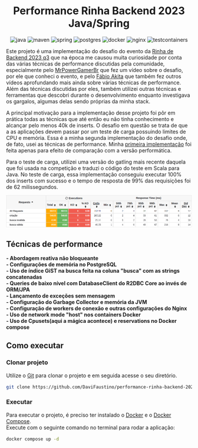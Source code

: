 <h1 align="center" style="font-weight: bold;">Performance Rinha Backend 2023 Java/Spring</h1>

<p align="center">
    <img src="https://img.shields.io/badge/java-%23ED8B00.svg?style=for-the-badge&logo=openjdk&logoColor=white" alt="java"/>
    <img src="https://img.shields.io/badge/Apache%20Maven-C71A36?style=for-the-badge&logo=Apache%20Maven&logoColor=white" alt="maven"/>
    <img src="https://img.shields.io/badge/spring-%236DB33F.svg?style=for-the-badge&logo=spring&logoColor=white" alt="spring"/>
    <img src="https://img.shields.io/badge/postgres-%23316192.svg?style=for-the-badge&logo=postgresql&logoColor=white" alt="postgres"/>
    <img src="https://img.shields.io/badge/docker-%230db7ed.svg?style=for-the-badge&logo=docker&logoColor=white" alt="docker"/>
    <img src="https://img.shields.io/badge/nginx-%23009639.svg?style=for-the-badge&logo=nginx&logoColor=white" alt="nginx">
    <img src="https://img.shields.io/badge/⬡ testcontainers-16A2AE?style=for-the-badge&logoColor=white" alt="testcontainers">
</p>

<p>
    Este projeto é uma implementação do desafio do evento da <a href="https://github.com/rinhadebackend/edicao-1">Rinha 
    de Backend 2023 q3</a> que na época me causou muita curiosidade por conta das várias técnicas de performance 
    discutidas pela comunidade, especialmente pelo <a href="https://youtu.be/XqYdhlkRlus?si=elUDklgGduGIYNtI">
    MrPowerGamerBr</a> que fez um vídeo sobre o desafio, por ele que conheci o evento, e pelo 
    <a href="https://youtu.be/EifK2a_5K_U?si=2eyRJRvOs2Twu_o4">Fábio Akita</a> que também fez outros vídeos aprofundando 
    mais ainda sobre várias técnicas de performance. Além das técnicas discutidas por eles, também utilizei outras 
    técnicas e ferramentas que descobri durante o desenvolvimento enquanto investigava os gargalos, algumas delas sendo 
    próprias da minha stack.
</p>
<p>
    A principal motivação para a implementação desse projeto foi pôr em prática todas as técnicas que até então eu não 
    tinha conhecimento e alcançar pelo menos 40k de inserts. O desafio em questão se trata de que a as aplicações devem 
    passar por um teste de carga possuindo limites de CPU e memória. Essa é a minha segunda implementação do desafio 
    onde, de fato, usei as técnicas de performance. Minha <a href="https://github.com/DaviFaustino/rinha-backend-2023-java-spring">
    primeira implementação</a> foi feita apenas para efeito de comparação com a versão performática.
</p>
<p>
    Para o teste de carga, utilizei uma versão do gatling mais recente daquela que foi usada na competição e traduzi o
    código do teste em Scala para Java. No teste de carga, essa implementação conseguiu executar 100% dos inserts com
    sucesso e o tempo de resposta de 99% das requisições foi de 62 milissegundos.
</p>

<img src="gatling-test-result.png"></img>

## Técnicas de performance

<b>- Abordagem reativa não bloqueante</b>  
<b>- Configurações de memória no PostgreSQL</b>  
<b>- Uso de índice GiST na busca feita na coluna "busca" com as strings concatenadas</b>  
<b>- Queries de baixo nível com DatabaseClient do R2DBC Core ao invés de ORM/JPA</b>  
<b>- Lançamento de exceções sem mensagem</b>  
<b>- Configuração do Garbage Collector e memória da JVM</b>  
<b>- Configuração de workers de conexão e outras configurações do Nginx</b>  
<b>- Uso de network mode "host" nos containers Docker</b>  
<b>- Uso de Cpusets(aqui a mágica acontece) e reservations no Docker compose</b>

## Como executar

### Clonar projeto

Utilize o [Git](https://git-scm.com/) para clonar o projeto e em seguida acesse o seu diretório.

```bash
git clone https://github.com/DaviFaustino/performance-rinha-backend-2023-java-spring.git
```

### Executar

Para executar o projeto, é preciso ter instalado o [Docker](https://docs.docker.com/engine/install/) e o 
[Docker Compose](https://docs.docker.com/compose/install/).  
Execute com o seguinte comando no terminal para rodar a aplicação:

```bash
docker compose up -d
```
